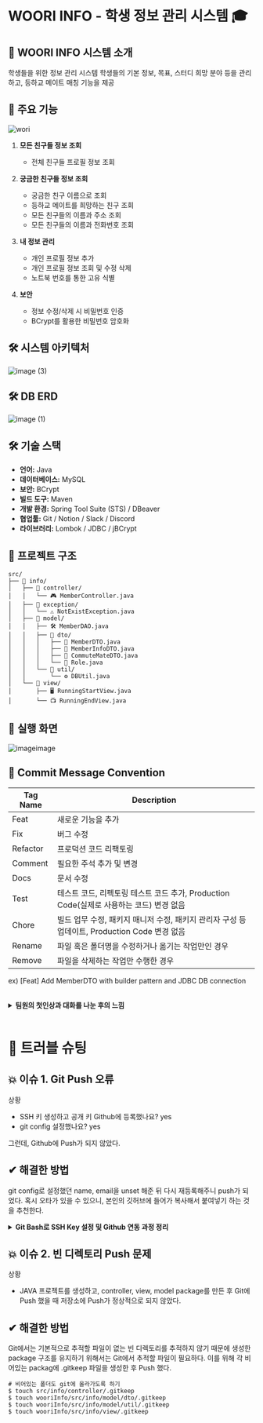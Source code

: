 # WOORI INFO - 학생 정보 관리 시스템 🎓

## 📝 WOORI INFO 시스템 소개
학생들을 위한 정보 관리 시스템 
학생들의 기본 정보, 목표, 스터디 희망 분야 등을 관리하고, 등하교 메이트 매칭 기능을 제공

## 🌟 주요 기능

![wori](https://github.com/user-attachments/assets/c50a55ae-46ca-4edf-8964-93d0b94bfb3e)
1. **모든 친구들 정보 조회**
   - 전체 친구들 프로필 정보 조회

2. **궁금한 친구들 정보 조회**
   - 궁금한 친구 이름으로 조회
   - 등하교 메이트를 희망하는 친구 조회
   - 모든 친구들의 이름과 주소 조회
   - 모든 친구들의 이름과 전화번호 조회

3. **내 정보 관리**
   - 개인 프로필 정보 추가 
   - 개인 프로필 정보 조회 및 수정 삭제
   - 노트북 번호를 통한 고유 식별

4. **보안**
   - 정보 수정/삭제 시 비밀번호 인증
   - BCrypt를 활용한 비밀번호 암호화 

## 🛠 시스템 아키텍처
![image (3)](https://github.com/user-attachments/assets/19fc3268-ccce-43e3-8b69-ec4e78eccd6d)

## 🛠 DB ERD
![image (1)](https://github.com/user-attachments/assets/be80f25a-7917-4495-89c8-bf0152b6e456)

## 🛠 기술 스택
- **언어:** Java
- **데이터베이스:** MySQL
- **보안:** BCrypt
- **빌드 도구:** Maven
- **개발 환경:** Spring Tool Suite (STS) / DBeaver
- **협업툴:** Git / Notion / Slack / Discord
- **라이브러리:** Lombok / JDBC / jBCrypt

## 📁 프로젝트 구조
```plaintext
src/  
├── 📂 info/  
│   ├── 📂 controller/  
│   │   └── 🎮 MemberController.java  
│   ├── 📂 exception/  
│   │   └── ⚠️ NotExistException.java  
│   ├── 📂 model/  
│   │   ├── 🛠️ MemberDAO.java  
│   │   ├── 📂 dto/  
│   │   │   ├── 📄 MemberDTO.java  
│   │   │   ├── 📄 MemberInfoDTO.java  
│   │   │   ├── 📄 CommuteMateDTO.java  
│   │   │   └── 👑 Role.java  
│   │   └── 📂 util/
│   │       └── ⚙️ DBUtil.java  
│   └── 📂 view/  
│       ├── 🖥 RunningStartView.java  
│       └── 📺 RunningEndView.java  
```
## 👀 실행 화면
![imageimage](https://github.com/user-attachments/assets/a0df7c88-ac06-4450-8a1f-36d6a0281dfc)

## 🤝 Commit Message Convention
| Tag Name | Description |
| --- | --- |
| Feat | 새로운 기능을 추가 |
| Fix | 버그 수정 |
| Refactor | 프로덕션 코드 리팩토링 |
| Comment | 필요한 주석 추가 및 변경 |
| Docs | 문서 수정 |
| Test | 테스트 코드, 리펙토링 테스트 코드 추가, Production Code(실제로 사용하는 코드) 변경 없음 |
| Chore | 빌드 업무 수정, 패키지 매니저 수정, 패키지 관리자 구성 등 업데이트, Production Code 변경 없음 |
| Rename | 파일 혹은 폴더명을 수정하거나 옮기는 작업만인 경우 |
| Remove | 파일을 삭제하는 작업만 수행한 경우 |

ex) [Feat] Add MemberDTO with builder pattern and JDBC DB connection

<br>
<details>
  <summary><b>팀원의 첫인상과 대화를 나눈 후의 느낌</b></summary>

### 😊 지수근
- 최다영 : 성격이 온화해 보이셨다. → 의외로 활발하시고 첫 인상처럼 성격이 온화하시다.
- 최윤정 : 차분하고 신중해 보였다. → 맛집 얘기할 때 진심이 느껴진다.
- 한정현 : 책임감이 강해 보였다. → 생각보다 말씀도 많으시고 재밌으시다.

### 😁 최다영

- 지수근 : 친숙한 느낌이 들었다. → 비슷한 점이 많아 더욱 친숙해졌고 차분하신 것 같다.
- 최윤정 : 똑부러지는 성격인 것 같다. → 밝고 또렷한 목소리가 귀에 콕콕 박힌다.
- 한정현 : 부처같은 느낌을 받았다. → 활발하시고 눈치가 빠른 것 같았다.

### 👩‍💻 최윤정

- 지수근 : 똑똑하고 꼼꼼하실 것 같다. → 비슷하다. 그리고 닭강정.. 나만 많이 먹은 거 봤다. 배려심도 많은 분 같다.
- 최다영 : 낯이 익은데.. 아까 오티 때 봐서 그런가? → 같은 대학교셨다! 눈송이 너무 반갑다. 대화할 때 긍정 에너지가 느껴진다.
- 한정현 : 뭔가 장난기가 있으실 것 같다. → MBTI 듣고 나니 첫인상이 맞을 수도 있겠다. 옆에서 상태 체크도 먼저 해주시고 친절하시다.

### 🐱‍👤한정현

- 지수근 :  스마트한 이미지가 있다. → 굉장히 친절하시고 모르는걸 잘 알려주신다.
- 최윤정 : 밝고 성격이 좋을 것 같다. → 꼼꼼하고 똑순이 같다.
- 최다영 :  착하시고 뭔가 다람쥐 같은 이미지가 있다. → 착한 다람쥐 같다.
</details>
<br>

# 📌 트러블 슈팅

## 💥 이슈 1. Git Push 오류

상황

- SSH 키 생성하고 공개 키 Github에 등록했나요? yes
- git config 설정했나요? yes

그런데, Github에 Push가 되지 않았다.

## ✔ 해결한 방법

git config로 설정했던 name, email을 unset 해준 뒤 다시 재등록해주니 push가 되었다. 혹시 오타가 있을 수 있으니, 본인의 깃허브에 들어가 복사해서 붙여넣기 하는 것을 추천한다.

<details>
  <summary><b> Git Bash로 SSH Key 설정 및 Github 연동 과정 정리</b></summary>

## 1. SSH 키 생성 및 등록

### 명령어 실행

```bash

# 홈 디렉토리로 이동

cd ~

# SSH 키 생성

ssh-keygen

# SSH 키가 저장된 디렉토리로 이동

cd ~/.ssh

# 디렉토리 내 파일 목록 확인

ls -la

# 공개 키 파일 내용 확인 및 복사

cat id_ed25519.pub

```

### GitHub에 SSH 키 등록

1. GitHub → **Settings > SSH and GPG keys**로 이동.

2. **New SSH Key** 클릭.

3. 위 명령어에서 복사한 공개 키(`id_ed25519.pub`) 내용을 붙여넣고 저장.

## 2. Git 작업 흐름

### 명령어 실행

```bash

# 레포지토리 클론

git clone git@github.com:lalalarr/WooriInfo.git

# 클론한 디렉토리로 이동

cd /c/WooriInfo

# 파일 변경 후 추가

git add .

# 변경사항 확인

git diff  # 탈출은 'q'

# 변경사항 커밋

git commit -m "[Docs] Update README"

# 변경사항 푸시

git push origin main

```

## **3. Git 설정 초기화 및 재설정**

### **기존 설정 삭제**

```bash

git config --unset --global user.name

git config --unset --global user.email

```

### 현재 설정 확인

```bash

git config --list

```

### 새로운 설정 등록

```bash

git config --global user.name 깃허브아이디

git config --global user.email 깃허브에연동된이메일

```

<br>

# 📖 참고 자료

[https://hoozy.tistory.com/entry/GIT-GIT-BASH로-SSH-연결-후-프로젝트-PUSH](https://hoozy.tistory.com/entry/GIT-GIT-BASH%EB%A1%9C-SSH-%EC%97%B0%EA%B2%B0-%ED%9B%84-%ED%94%84%EB%A1%9C%EC%A0%9D%ED%8A%B8-PUSH)
</details>

## 💥 이슈 2. 빈 디렉토리 Push 문제

상황
- JAVA 프로젝트를 생성하고, controller, view, model package를 만든 후 Git에 Push 했을 때 저장소에 Push가 정상적으로 되지 않았다.

## ✔ 해결한 방법

Git에서는 기본적으로 추적할 파일이 없는 빈 디렉토리를 추적하지 않기 때문에 생성한 package 구조를 유지하기 위해서는 Git에서 추적할 파일이 필요하다. 이를 위해 각 비어있는 packag에 .gitkeep 파일을 생성한 후 Push 했다.
```
# 비어있는 폴더도 git에 올라가도록 하기
$ touch src/info/controller/.gitkeep
$ touch wooriInfo/src/info/model/dto/.gitkeep
$ touch wooriInfo/src/info/model/util/.gitkeep
$ touch wooriInfo/src/info/view/.gitkeep
```
<br>

